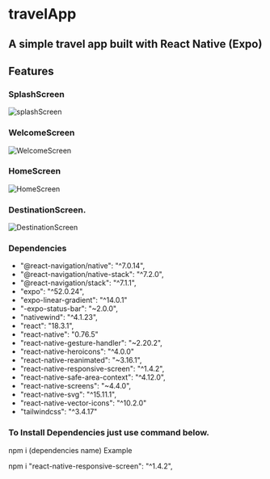 # travelApp
## A simple travel app built with React Native (Expo) 
## Features
### SplashScreen
![splashScreen](demo/splashScreen.jpg)
### WelcomeScreen
![WelcomeScreen](demo/WelcomeScreen.jpg)
### HomeScreen
![HomeScreen](demo/HomeScreen.jpg)
### DestinationScreen.
![DestinationScreen](demo/DestinationScreen01.jpg)

### Dependencies 

- "@react-navigation/native": "^7.0.14",
 - "@react-navigation/native-stack": "^7.2.0",
  - "@react-navigation/stack": "^7.1.1",
   - "expo": "^52.0.24",
   - "expo-linear-gradient": "^14.0.1"
   - "-expo-status-bar": "~2.0.0",
- "nativewind": "^4.1.23",
- "react": "18.3.1",
- "react-native": "0.76.5"
- "react-native-gesture-handler": "~2.20.2",
- "react-native-heroicons": "^4.0.0"
- "react-native-reanimated": "~3.16.1",
- "react-native-responsive-screen": "^1.4.2",
- "react-native-safe-area-context": "^4.12.0",
 - "react-native-screens": "~4.4.0",
  - "react-native-svg": "^15.11.1",
   - "react-native-vector-icons": "^10.2.0"
   - "tailwindcss": "^3.4.17"

### To Install Dependencies just use command below.
npm i (dependencies name)
Example

npm i "react-native-responsive-screen": "^1.4.2",